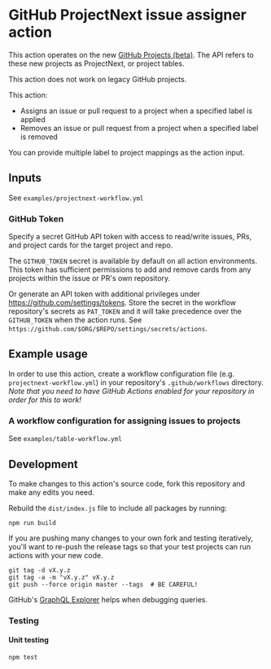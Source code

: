 # GitHub ProjectNext issue assigner action

This action operates on the new [GitHub Projects (beta)](https://docs.github.com/en/issues/trying-out-the-new-projects-experience/about-projects). The API refers to these new projects as ProjectNext, or project tables.

This action does not work on legacy GitHub projects.

This action:
  - Assigns an issue or pull request to a project when a specified label is applied
  - Removes an issue or pull request from a project when a specified label is removed

You can provide multiple label to project mappings as the action input.

## Inputs

See `examples/projectnext-workflow.yml`

### GitHub Token

Specify a secret GitHub API token with access to read/write issues, PRs, and project cards for the target project and repo.

The `GITHUB_TOKEN` secret is available by default on all action environments. This token has sufficient permissions to add and remove cards from any projects within the issue or PR's own repository.

Or generate an API token with additional privileges under https://github.com/settings/tokens. Store the secret in the workflow repository's secrets as `PAT_TOKEN` and it will take precedence over the `GITHUB_TOKEN` when the action runs. See `https://github.com/$ORG/$REPO/settings/secrets/actions`.


## Example usage

In order to use this action, create a workflow configuration file (e.g. `projectnext-workflow.yml`) in your repository's `.github/workflows` directory. *Note that you need to have GitHub Actions enabled for your repository in order for this to work!*

### A workflow configuration for assigning issues to projects

See `examples/table-workflow.yml`

## Development

To make changes to this action's source code, fork this repository and make any edits you need.

Rebuild the `dist/index.js` file to include all packages by running:
```
npm run build
```

If you are pushing many changes to your own fork and testing iteratively, you'll want to re-push the release tags so that your test projects can run actions with your new code.
```
git tag -d vX.y.z
git tag -a -m "vX.y.z" vX.y.z
git push --force origin master --tags  # BE CAREFUL!
```

GitHub's [GraphQL Explorer](https://docs.github.com/en/graphql/overview/explorer) helps when debugging queries.

### Testing

#### Unit testing
```
npm test
```

